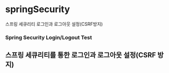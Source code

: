 # springSecurity
스프링 세큐리티 로그인과 로그아웃 설정(CSRF방지)
<h3> Spring Security Login/Logout Test</h3>
<h2> 스프링 세큐리티를 통한 로그인과 로그아웃 설정(CSRF 방지)
